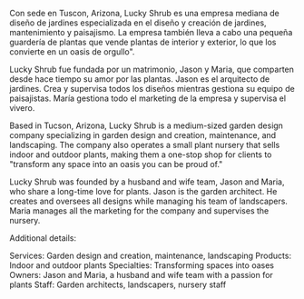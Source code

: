 Con sede en Tuscon, Arizona, Lucky Shrub es una empresa mediana de diseño de jardines especializada en el diseño y creación de jardines, mantenimiento y paisajismo. La empresa también lleva a cabo una pequeña guardería de plantas que vende plantas de interior y exterior, lo que los convierte en un oasis de orgullo".

Lucky Shrub fue fundada por un matrimonio, Jason y Maria, que comparten desde hace tiempo su amor por las plantas. Jason es el arquitecto de jardines. Crea y supervisa todos los diseños mientras gestiona su equipo de paisajistas. María gestiona todo el marketing de la empresa y supervisa el vivero.

Based in Tucson, Arizona, Lucky Shrub is a medium-sized garden design company specializing in garden design and creation, maintenance, and landscaping. The company also operates a small plant nursery that sells indoor and outdoor plants, making them a one-stop shop for clients to "transform any space into an oasis you can be proud of."

Lucky Shrub was founded by a husband and wife team, Jason and Maria, who share a long-time love for plants. Jason is the garden architect. He creates and oversees all designs while managing his team of landscapers. Maria manages all the marketing for the company and supervises the nursery.

Additional details:

Services: Garden design and creation, maintenance, landscaping
Products: Indoor and outdoor plants
Specialties: Transforming spaces into oases
Owners: Jason and Maria, a husband and wife team with a passion for plants
Staff: Garden architects, landscapers, nursery staff